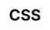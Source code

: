 ---
info: true
title: "CSS"
path: 'css' 
description: "Lorem ipsum, dolor sit amet consectetur adipisicing elit.
              Provident iusto, dicta minus qui esse aspernatur velit quas, omnis
              nesciunt neque dolorem illum sunt cupiditate obcaecati saepe
              minima dolorum architecto veritatis."
totalArtikel: 33
totalProyek: 6
artikelPertamaPath: "/css/cara-menghubungkan-css"
---
